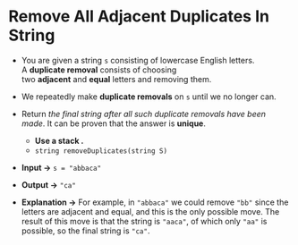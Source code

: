 # Remove All Adjacent Duplicates In String

- You are given a string `s` consisting of lowercase English letters. A **duplicate removal** consists of choosing two **adjacent** and **equal** letters and removing them.

- We repeatedly make **duplicate removals** on `s` until we no longer can.
- Return *the final string after all such duplicate removals have been made*. It can be proven that the answer is **unique**.
  - **Use a stack .**
  - `string removeDuplicates(string S)`
- **Input →** `s = "abbaca"`
- **Output →** `"ca"`
- **Explanation →** For example, in `"abbaca"` we could remove `"bb"` since the letters are adjacent and equal, and this is the only possible move.  The result of this move is that the string is `"aaca"`, of which only `"aa"` is possible, so the final string is `"ca"`.